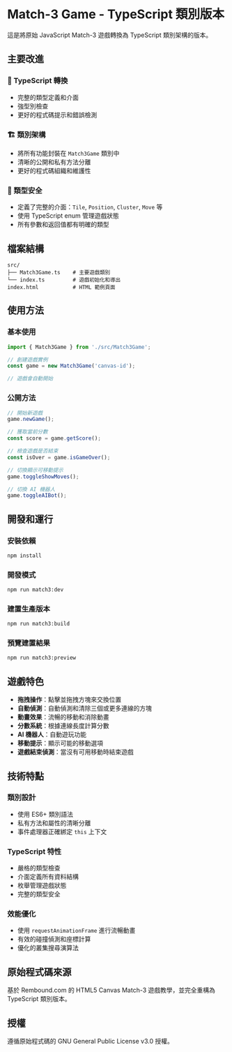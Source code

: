 # Match-3 Game - TypeScript 類別版本

這是將原始 JavaScript Match-3 遊戲轉換為 TypeScript 類別架構的版本。

## 主要改進

### 🎯 TypeScript 轉換

- 完整的類型定義和介面
- 強型別檢查
- 更好的程式碼提示和錯誤檢測

### 🏗️ 類別架構

- 將所有功能封裝在 `Match3Game` 類別中
- 清晰的公開和私有方法分離
- 更好的程式碼組織和維護性

### 📝 類型安全

- 定義了完整的介面：`Tile`, `Position`, `Cluster`, `Move` 等
- 使用 TypeScript enum 管理遊戲狀態
- 所有參數和返回值都有明確的類型

## 檔案結構

```
src/
├── Match3Game.ts    # 主要遊戲類別
└── index.ts         # 遊戲初始化和導出
index.html           # HTML 範例頁面
```

## 使用方法

### 基本使用

```typescript
import { Match3Game } from './src/Match3Game';

// 創建遊戲實例
const game = new Match3Game('canvas-id');

// 遊戲會自動開始
```

### 公開方法

```typescript
// 開始新遊戲
game.newGame();

// 獲取當前分數
const score = game.getScore();

// 檢查遊戲是否結束
const isOver = game.isGameOver();

// 切換顯示可移動提示
game.toggleShowMoves();

// 切換 AI 機器人
game.toggleAIBot();
```

## 開發和運行

### 安裝依賴

```bash
npm install
```

### 開發模式

```bash
npm run match3:dev
```

### 建置生產版本

```bash
npm run match3:build
```

### 預覽建置結果

```bash
npm run match3:preview
```

## 遊戲特色

- **拖拽操作**：點擊並拖拽方塊來交換位置
- **自動偵測**：自動偵測和清除三個或更多連線的方塊
- **動畫效果**：流暢的移動和消除動畫
- **分數系統**：根據連線長度計算分數
- **AI 機器人**：自動遊玩功能
- **移動提示**：顯示可能的移動選項
- **遊戲結束偵測**：當沒有可用移動時結束遊戲

## 技術特點

### 類別設計

- 使用 ES6+ 類別語法
- 私有方法和屬性的清晰分離
- 事件處理器正確綁定 `this` 上下文

### TypeScript 特性

- 嚴格的類型檢查
- 介面定義所有資料結構
- 枚舉管理遊戲狀態
- 完整的類型安全

### 效能優化

- 使用 `requestAnimationFrame` 進行流暢動畫
- 有效的碰撞偵測和座標計算
- 優化的叢集搜尋演算法

## 原始程式碼來源

基於 Rembound.com 的 HTML5 Canvas Match-3 遊戲教學，並完全重構為 TypeScript 類別版本。

## 授權

遵循原始程式碼的 GNU General Public License v3.0 授權。
